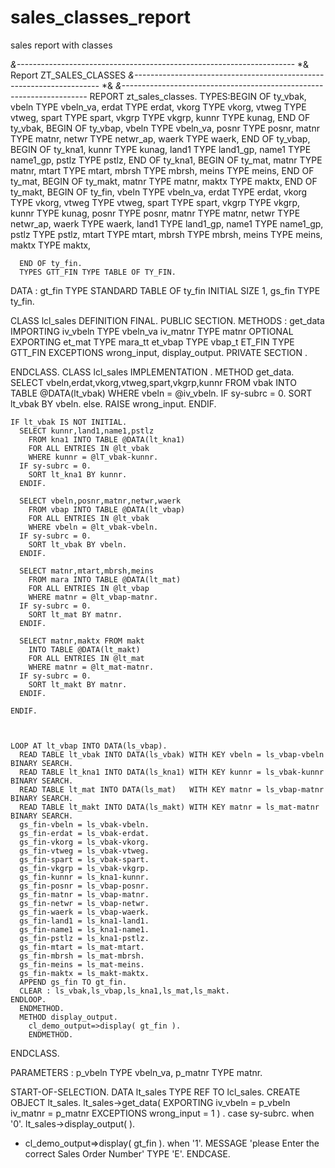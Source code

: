 # sales_classes_report
sales report with classes

*&---------------------------------------------------------------------*
*& Report ZT_SALES_CLASSES
*&---------------------------------------------------------------------*
*&
*&---------------------------------------------------------------------*
REPORT zt_sales_classes.
TYPES:BEGIN OF ty_vbak,
        vbeln TYPE vbeln_va,
        erdat TYPE erdat,
        vkorg TYPE vkorg,
        vtweg TYPE vtweg,
        spart TYPE spart,
        vkgrp TYPE vkgrp,
        kunnr TYPE kunag,
      END OF ty_vbak,
      BEGIN OF ty_vbap,
        vbeln TYPE vbeln_va,
        posnr TYPE posnr,
        matnr TYPE matnr,
        netwr TYPE netwr_ap,
        waerk TYPE waerk,
      END OF ty_vbap,
      BEGIN OF ty_kna1,
        kunnr TYPE kunag,
        land1 TYPE land1_gp,
        name1 TYPE name1_gp,
        pstlz TYPE pstlz,
      END OF ty_kna1,
      BEGIN OF ty_mat,
        matnr TYPE matnr,
        mtart TYPE mtart,
        mbrsh TYPE mbrsh,
        meins TYPE meins,
      END OF ty_mat,
      BEGIN OF ty_makt,
        matnr TYPE matnr,
        maktx TYPE maktx,
      END OF ty_makt,
      BEGIN OF ty_fin,
        vbeln TYPE vbeln_va,
        erdat TYPE erdat,
        vkorg TYPE vkorg,
        vtweg TYPE vtweg,
        spart TYPE spart,
        vkgrp TYPE vkgrp,
        kunnr TYPE kunag,
        posnr TYPE posnr,
        matnr TYPE matnr,
        netwr TYPE netwr_ap,
        waerk TYPE waerk,
        land1 TYPE land1_gp,
        name1 TYPE name1_gp,
        pstlz TYPE pstlz,
        mtart TYPE mtart,
        mbrsh TYPE mbrsh,
        meins TYPE meins,
        maktx TYPE maktx,

      END OF ty_fin.
      TYPES GTT_FIN TYPE TABLE OF TY_FIN.
DATA : gt_fin TYPE STANDARD TABLE OF ty_fin INITIAL SIZE 1,
gs_fin TYPE  ty_fin.

CLASS lcl_sales DEFINITION
 FINAL.
  PUBLIC SECTION.
    METHODS : get_data
      IMPORTING iv_vbeln TYPE vbeln_va
                iv_matnr TYPE matnr OPTIONAL
      EXPORTING et_mat   TYPE mara_tt
                et_vbap  TYPE vbap_t
                ET_FIN   TYPE GTT_FIN
     EXCEPTIONS wrong_input,
       display_output.
  PRIVATE SECTION .

ENDCLASS.
CLASS lcl_sales IMPLEMENTATION .
  METHOD get_data.
    SELECT vbeln,erdat,vkorg,vtweg,spart,vkgrp,kunnr
       FROM vbak INTO TABLE @DATA(lt_vbak)
           WHERE vbeln = @iv_vbeln.
    IF sy-subrc = 0.
      SORT lt_vbak BY vbeln.
      else.
        RAISE wrong_input.
    ENDIF.

    IF lt_vbak IS NOT INITIAL.
      SELECT kunnr,land1,name1,pstlz
        FROM kna1 INTO TABLE @DATA(lt_kna1)
        FOR ALL ENTRIES IN @lt_vbak
        WHERE kunnr = @lT_vbak-kunnr.
      IF sy-subrc = 0.
        SORT lt_kna1 BY kunnr.
      ENDIF.

      SELECT vbeln,posnr,matnr,netwr,waerk
        FROM vbap INTO TABLE @DATA(lt_vbap)
        FOR ALL ENTRIES IN @lt_vbak
        WHERE vbeln = @lt_vbak-vbeln.
      IF sy-subrc = 0.
        SORT lt_vbak BY vbeln.
      ENDIF.

      SELECT matnr,mtart,mbrsh,meins
        FROM mara INTO TABLE @DATA(lt_mat)
        FOR ALL ENTRIES IN @lt_vbap
        WHERE matnr = @lt_vbap-matnr.
      IF sy-subrc = 0.
        SORT lt_mat BY matnr.
      ENDIF.

      SELECT matnr,maktx FROM makt
        INTO TABLE @DATA(lt_makt)
        FOR ALL ENTRIES IN @lt_mat
        WHERE matnr = @lt_mat-matnr.
      IF sy-subrc = 0.
        SORT lt_makt BY matnr.
      ENDIF.

    ENDIF.



    LOOP AT lt_vbap INTO DATA(ls_vbap).
      READ TABLE lt_vbak INTO DATA(ls_vbak) WITH KEY vbeln = ls_vbap-vbeln BINARY SEARCH.
      READ TABLE lt_kna1 INTO DATA(ls_kna1) WITH KEY kunnr = ls_vbak-kunnr BINARY SEARCH.
      READ TABLE lt_mat INTO DATA(ls_mat)   WITH KEY matnr = ls_vbap-matnr BINARY SEARCH.
      READ TABLE lt_makt INTO DATA(ls_makt) WITH KEY matnr = ls_mat-matnr BINARY SEARCH.
      gs_fin-vbeln = ls_vbak-vbeln.
      gs_fin-erdat = ls_vbak-erdat.
      gs_fin-vkorg = ls_vbak-vkorg.
      gs_fin-vtweg = ls_vbak-vtweg.
      gs_fin-spart = ls_vbak-spart.
      gs_fin-vkgrp = ls_vbak-vkgrp.
      gs_fin-kunnr = ls_kna1-kunnr.
      gs_fin-posnr = ls_vbap-posnr.
      gs_fin-matnr = ls_vbap-matnr.
      gs_fin-netwr = ls_vbap-netwr.
      gs_fin-waerk = ls_vbap-waerk.
      gs_fin-land1 = ls_kna1-land1.
      gs_fin-name1 = ls_kna1-name1.
      gs_fin-pstlz = ls_kna1-pstlz.
      gs_fin-mtart = ls_mat-mtart.
      gs_fin-mbrsh = ls_mat-mbrsh.
      gs_fin-meins = ls_mat-meins.
      gs_fin-maktx = ls_makt-maktx.
      APPEND gs_fin TO gt_fin.
      CLEAR : ls_vbak,ls_vbap,ls_kna1,ls_mat,ls_makt.
    ENDLOOP.
      ENDMETHOD.
      METHOD display_output.
        cl_demo_output=>display( gt_fin ).
        ENDMETHOD.

ENDCLASS.

PARAMETERS : p_vbeln TYPE vbeln_va,
             p_matnr TYPE matnr.

START-OF-SELECTION.
  DATA lt_sales TYPE REF TO lcl_sales.
  CREATE OBJECT lt_sales.
lt_sales->get_data(
   EXPORTING iv_vbeln = p_vbeln
             iv_matnr = p_matnr
  EXCEPTIONS wrong_input = 1 )
   .
case sy-subrc.
  when '0'.
    lt_sales->display_output( ).

*  cl_demo_output=>display( gt_fin ).
  when '1'.
  MESSAGE 'please Enter the correct Sales Order Number' TYPE 'E'.
  ENDCASE.
